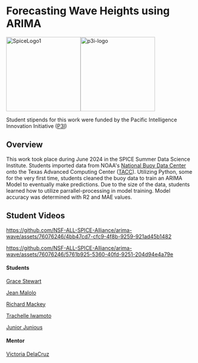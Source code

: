 # Forecasting Wave Heights using ARIMA

<div style="display: flex; flex-direction: row;">
    <img src="https://github.com/NSF-ALL-SPICE-Alliance/marine-debris-ML/assets/76076246/1521c60c-e40c-4b39-84ae-8feab2e8c91b" alt="SpiceLogo1" width="200"/>
    <img src="https://github.com/NSF-ALL-SPICE-Alliance/marine-debris-ML/assets/76076246/6b7b2573-7fb7-4d1e-bd82-6ee3bc99c6c1" alt="p3i-logo" width="200"/>
</div>

Student stipends for this work were funded by the Pacific Intelligence Innovation Initiative ([P3I](https://hawaiip3i.org/))



## Overview

This work took place during June 2024 in the SPICE Summer Data Science Institute. Students imported data from NOAA's [National Buoy Data Center](https://www.ndbc.noaa.gov/) onto the Texas Advanced Computing Center ([TACC](https://tacc.utexas.edu/)). Utilizing Python, some for the very first time, students cleaned the buoy data to train an ARIMA Model to eventually make predictions. Due to the size of the data, students learned how to utilize parrallel-processing in model training. Model accuracy was determined with R2 and MAE values. 


## Student Videos




https://github.com/NSF-ALL-SPICE-Alliance/arima-wave/assets/76076246/4bb47cd7-cfc9-4f8b-9259-921ad45b1482





https://github.com/NSF-ALL-SPICE-Alliance/arima-wave/assets/76076246/5761b925-5360-40fd-9251-204d94e4a79e



#### Students

[Grace Stewart](https://github.com/gracesstew)

[Jean Malolo](https://github.com/jeanpmalolo)

[Richard Mackey](https://github.com/RichardMackMarvel00)

[Trachelle Iwamoto ](https://github.com/trachelle)

[Junior Junious](https://github.com/juniousnj)


#### Mentor

[Victoria DelaCruz ](https://github.com/vdlcruz670)
